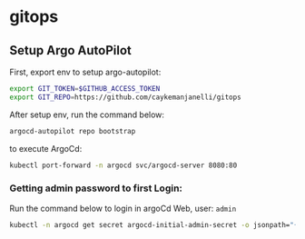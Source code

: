 # gitops

## Setup Argo AutoPilot

First, export env to setup argo-autopilot:

```sh
export GIT_TOKEN=$GITHUB_ACCESS_TOKEN
export GIT_REPO=https://github.com/caykemanjanelli/gitops
```

After setup env, run the command below:

```sh
argocd-autopilot repo bootstrap
```
to execute ArgoCd:

```sh
kubectl port-forward -n argocd svc/argocd-server 8080:80
```
### Getting admin password to first Login:

Run the command below to login in argoCd Web, user: `admin`

```sh
kubectl -n argocd get secret argocd-initial-admin-secret -o jsonpath="{.data.password}" | base64 -d > admin-pass.txt
```
